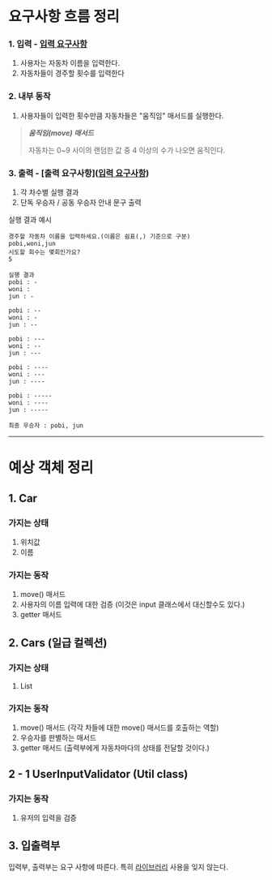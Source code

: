 # 요구사항 흐름 정리

### 1. 입력 - __[입력 요구사항](https://github.com/ca1af/java-racingcar-6.git)__
1. 사용자는 자동차 이름을 입력한다. 
2. 자동차들이 경주할 횟수를 입력한다

### 2. 내부 동작
1. 사용자들이 입력한 횟수만큼 자동차들은 "움직임" 매서드를 실행한다.

> ___움직임(move) 매서드___
> 
> 자동차는 0~9 사이의 랜덤한 값 중 4 이상의 수가 나오면 움직인다.

### 3. 출력 - __[출력 요구사항]([입력 요구사항](https://github.com/ca1af/java-racingcar-6.git))__

1. 각 차수별 실행 결과
2. 단독 우승자 / 공동 우승자 안내 문구 출력

실행 결과 예시
````
경주할 자동차 이름을 입력하세요.(이름은 쉼표(,) 기준으로 구분)
pobi,woni,jun
시도할 회수는 몇회인가요?
5

실행 결과
pobi : -
woni : 
jun : -

pobi : --
woni : -
jun : --

pobi : ---
woni : --
jun : ---

pobi : ----
woni : ---
jun : ----

pobi : -----
woni : ----
jun : -----

최종 우승자 : pobi, jun
````

---

# 예상 객체 정리

## 1. Car

### 가지는 상태

1. 위치값
2. 이름

### 가지는 동작

1. move() 매서드
2. 사용자의 이름 입력에 대한 검증 (이것은 input 클래스에서 대신할수도 있다.)
3. getter 매서드


## 2. Cars (일급 컬렉션)

### 가지는 상태

1. List<Car>

### 가지는 동작

1. move() 매서드 (각각 차들에 대한 move() 매서드를 호출하는 역할)
2. 우승자를 판별하는 매서드
3. getter 매서드 (출력부에게 자동차마다의 상태를 전달할 것이다.)

## 2 - 1 UserInputValidator (Util class)

### 가지는 동작

1. 유저의 입력을 검증

## 3. 입출력부

입력부, 출력부는 요구 사항에 따른다. 특히 [라이브러리](https://github.com/ca1af/java-racingcar-6#%EB%9D%BC%EC%9D%B4%EB%B8%8C%EB%9F%AC%EB%A6%AC) 사용을 잊지 않는다.